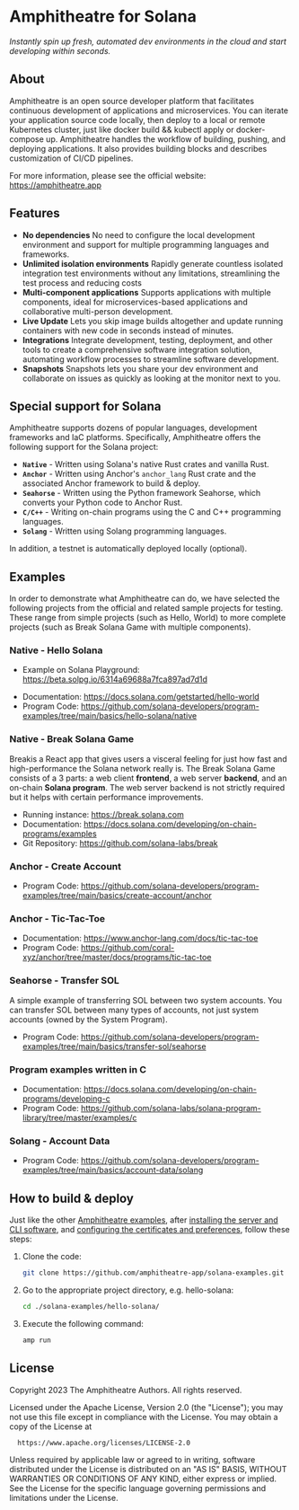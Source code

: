 # Amphitheatre for Solana

*Instantly spin up fresh, automated dev environments in the cloud and start developing within seconds.*

## About

Amphitheatre is an open source developer platform that facilitates continuous development of applications and microservices. You can iterate your application source code locally, then deploy to a local or remote Kubernetes cluster, just like docker build && kubectl apply or docker-compose up. Amphitheatre handles the workflow of building, pushing, and deploying applications. It also provides building blocks and describes customization of CI/CD pipelines.

For more information, please see the official website: https://amphitheatre.app

## Features

- **No dependencies** No need to configure the local development environment and support for multiple programming languages and frameworks.
- **Unlimited isolation environments** Rapidly generate countless isolated integration test environments without any limitations, streamlining the test process and reducing costs
- **Multi-component applications** Supports applications with multiple components, ideal for microservices-based applications and collaborative multi-person development.
- **Live Update** Lets you skip image builds altogether and update running containers with new code in seconds instead of minutes.
- **Integrations** Integrate development, testing, deployment, and other tools to create a comprehensive software integration solution, automating workflow processes to streamline software development.
- **Snapshots** Snapshots lets you share your dev environment and collaborate on issues as quickly as looking at the monitor next to you.

## Special support for Solana

Amphitheatre supports dozens of popular languages, development frameworks and IaC platforms. Specifically, Amphitheatre offers the following support for the Solana project:

- **`Native`** - Written using Solana's native Rust crates and vanilla Rust.
- **`Anchor`** - Written using Anchor's `anchor_lang` Rust crate and the associated Anchor framework to build & deploy.
- **`Seahorse`** - Written using the Python framework Seahorse, which converts your Python code to Anchor Rust.
- **`C/C++`** - Writing on-chain programs using the C and C++ programming languages.
- **`Solang`** - Written using Solang programming languages.

In addition, a testnet is automatically deployed locally (optional).

## Examples

In order to demonstrate what Amphitheatre can do, we have selected the following projects from the official and related sample projects for testing. These range from simple projects (such as Hello, World) to more complete projects (such as Break Solana Game with multiple components).

### Native **-** Hello Solana

* Example on Solana Playground: https://beta.solpg.io/6314a69688a7fca897ad7d1d

- Documentation: https://docs.solana.com/getstarted/hello-world
- Program Code: https://github.com/solana-developers/program-examples/tree/main/basics/hello-solana/native

### Native - Break Solana Game

Breakis a React app that gives users a visceral feeling for just how fast and high-performance the Solana network really is. The Break Solana Game consists of a 3 parts: a web client **frontend**, a web server **backend**, and an on-chain **Solana program**. The web server backend is not strictly required but it helps with certain performance improvements.

- Running instance: https://break.solana.com
- Documentation: https://docs.solana.com/developing/on-chain-programs/examples
- Git Repository: https://github.com/solana-labs/break

### Anchor - Create Account

* Program Code: https://github.com/solana-developers/program-examples/tree/main/basics/create-account/anchor

### Anchor - Tic-Tac-Toe

- Documentation: https://www.anchor-lang.com/docs/tic-tac-toe
- Program Code: https://github.com/coral-xyz/anchor/tree/master/docs/programs/tic-tac-toe

### **Seahorse** **-** Transfer SOL

A simple example of transferring SOL between two system accounts. You can transfer SOL between many types of accounts, not just system accounts (owned by the System Program).

* Program Code: https://github.com/solana-developers/program-examples/tree/main/basics/transfer-sol/seahorse

### Program examples written in C

- Documentation: https://docs.solana.com/developing/on-chain-programs/developing-c
- Program Code: https://github.com/solana-labs/solana-program-library/tree/master/examples/c

### Solang - Account Data

* Program Code: https://github.com/solana-developers/program-examples/tree/main/basics/account-data/solang

## How to build & deploy

Just like the other [Amphitheatre examples](https://docs.amphitheatre.app/examples/), after [installing the server and CLI software](https://docs.amphitheatre.app/installation/), and [configuring the certificates and preferences](https://docs.amphitheatre.app/getting-started/initialize/), follow these steps:

1. Clone the code:

   ```bash
   git clone https://github.com/amphitheatre-app/solana-examples.git
   ```

2. Go to the appropriate project directory, e.g. hello-solana:

   ```bash
   cd ./solana-examples/hello-solana/
   ```

3. Execute the following command:

   ```bash
   amp run
   ```

## License

Copyright 2023 The Amphitheatre Authors. All rights reserved.

Licensed under the Apache License, Version 2.0 (the "License"); you may not use this file except in compliance with the License. You may obtain a copy of the License at

      https://www.apache.org/licenses/LICENSE-2.0

Unless required by applicable law or agreed to in writing, software distributed under the License is distributed on an "AS IS" BASIS, WITHOUT WARRANTIES OR CONDITIONS OF ANY KIND, either express or implied. See the License for the specific language governing permissions and limitations under the License.
